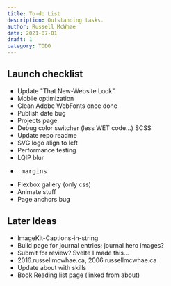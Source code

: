 ```yaml
---
title: To-do List
description: Outstanding tasks.
author: Russell McWhae
date: 2021-07-01
draft: 1
category: TODO
---
```


## Launch checklist

-   Update "That New-Website Look"
-   Mobile optimization
-   Clean Adobe WebFonts once done
-   Publish date bug
-   Projects page
-   Debug color switcher (less WET code…) SCSS
-   Update repo readme
-   SVG logo align to left
-   Performance testing
-   LQIP blur
-   <pre> margins
-   Flexbox gallery (only css)
-   Animate stuff
-   Page anchors bug

## Later Ideas

-   ImageKit-Captions-in-string
-   Build <category> page for journal entries; journal hero images?
-   Submit for review? Svelte I made this…
-   2016.russellmcwhae.ca, 2006.russellmcwhae.ca
-   Update about with skills
-   Book Reading list page (linked from about)
